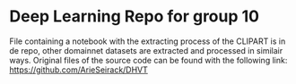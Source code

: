 # Deep Learning Repo for group 10

File containing a notebook with the extracting process of the CLIPART is in de repo, other domainnet datasets are extracted and processed in similair ways. Original files of the source code can be found with the following link:
https://github.com/ArieSeirack/DHVT

